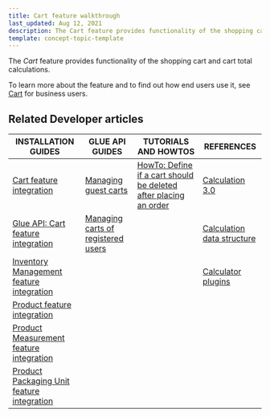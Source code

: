 ```yaml
---
title: Cart feature walkthrough
last_updated: Aug 12, 2021
description: The Cart feature provides functionality of the shopping cart and cart total calculations
template: concept-topic-template
---
```


The _Cart_ feature provides functionality of the shopping cart and cart total calculations.


To learn more about the feature and to find out how end users use it, see [Cart](/docs/scos/user/features/{{page.version}}/cart-feature-overview/cart-feature-overview.html) for business users.


## Related Developer articles

|INSTALLATION GUIDES  | GLUE API GUIDES | TUTORIALS AND HOWTOS | REFERENCES |
|---------|---------|---------|---------|
|  [Cart feature integration](/docs/scos/dev/feature-integration-guides/{{page.version}}/cart-integration.html) |  [Managing guest carts](/docs/scos/dev/glue-api-guides/{{page.version}}/managing-carts/guest-carts/managing-guest-carts.html) | [HowTo: Define if a cart should be deleted after placing an order](/docs/scos/dev/tutorials-and-howtos/howtos/feature-howtos/howto-define-if-a-cart-should-be-deleted-after-placing-an-order.html)  | [Calculation 3.0](/docs/scos/dev/feature-walkthroughs/{{page.version}}/cart-feature-walkthrough/calculation-3-0.html) |
| [Glue API: Cart feature integration](/docs/scos/dev/feature-integration-guides/{{page.version}}/glue-api/glue-api-cart-feature-integration.html)  |  [Managing carts of registered users](/docs/scos/dev/glue-api-guides/{{page.version}}/managing-carts/carts-of-registered-users/managing-carts-of-registered-users.html) |   | [Calculation data structure](/docs/scos/dev/feature-walkthroughs/{{page.version}}/cart-feature-walkthrough/calculation-data-structure.html) |
| [Inventory Management feature integration](/docs/scos/dev/feature-integration-guides/{{page.version}}/inventory-management-feature-integration.html) |   |   |  [Calculator plugins](/docs/scos/dev/feature-walkthroughs/{{page.version}}/cart-feature-walkthrough/calculator-plugins.html) |
| [Product feature integration](/docs/scos/dev/feature-integration-guides/{{page.version}}/product-feature-integration.html) |   |   |   |
| [Product Measurement feature integration](/docs/scos/dev/feature-integration-guides/{{page.version}}/product-measurement-unit-feature-integration.html)  |   |   |   |
| [Product Packaging Unit feature integration](/docs/scos/dev/feature-integration-guides/{{page.version}}/packaging-units-feature-integration.html)  |   |   |   |

